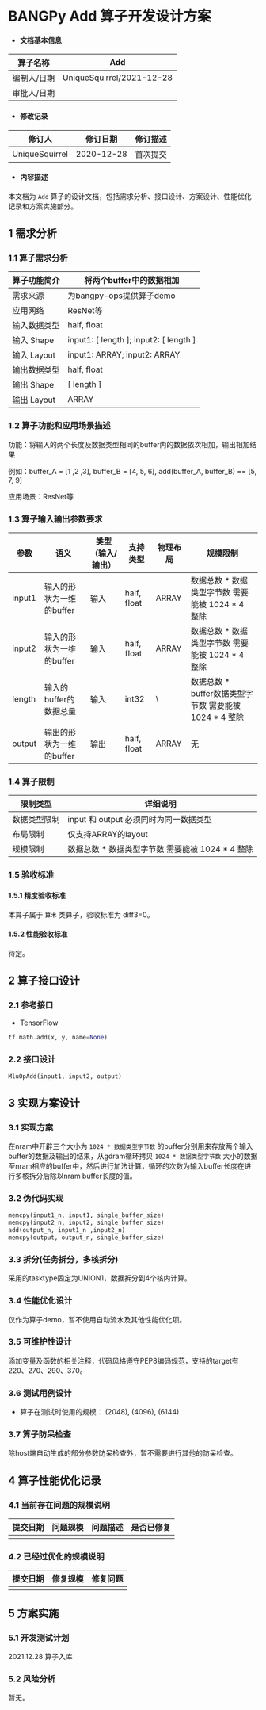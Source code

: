 # BANGPy Add 算子开发设计方案

- #### 文档基本信息

| 算子名称     | Add              |
| ----------- | -------------- |
| 编制人/日期  | UniqueSquirrel/2021-12-28 |
| 审批人/日期  |              |

- #### 修改记录

| 修订人           | 修订日期    | 修订描述 |
| --------------- | ---------- | ------- |
| UniqueSquirrel  | 2020-12-28 | 首次提交 |

- #### 内容描述

本文档为 `Add` 算子的设计文档，包括需求分析、接口设计、方案设计、性能优化记录和方案实施部分。

## 1 需求分析

### 1.1 算子需求分析

| 算子功能简介               | 将两个buffer中的数据相加                   |
| ------------------------ | ----------------------------------------|
| 需求来源                  | 为bangpy-ops提供算子demo                  |
| 应用网络                  | ResNet等                                 |
| 输入数据类型               | half, float                             |
| 输入 Shape                | input1: [ length ]; input2: [ length ]  |
| 输入 Layout               | input1: ARRAY; input2: ARRAY            |
| 输出数据类型               | half, float                              |
| 输出 Shape                | [ length ]                               |
| 输出 Layout               | ARRAY                                    |

### 1.2 算子功能和应用场景描述

功能：将输入的两个长度及数据类型相同的buffer内的数据依次相加，输出相加结果

例如：buffer_A = [1 ,2 ,3], buffer_B = [4, 5, 6], add(buffer_A, buffer_B) == [5, 7, 9]

应用场景：ResNet等

### 1.3 算子输入输出参数要求

| 参数    | 语义                  | 类型（输入/输出）| 支持类型     | 物理布局 | 规模限制      |
| ------ | --------------------- | ------------- | ----------- | ------ | -------- |
| input1 | 输入的形状为一维的buffer | 输入           | half, float | ARRAY  | 数据总数 * 数据类型字节数 需要能被 1024 * 4 整除            |
| input2 | 输入的形状为一维的buffer | 输入           | half, float | ARRAY  | 数据总数 * 数据类型字节数 需要能被 1024 * 4 整除            |
| length | 输入的buffer的数据总量   | 输入           | int32       | \      | 数据总数 * buffer数据类型字节数 需要能被 1024 * 4 整除      |
| output | 输出的形状为一维的buffer | 输出           | half, float | ARRAY  | 无       |

### 1.4 算子限制

| 限制类型      | 详细说明                 |
| ------------ | ----------------------- |
| 数据类型限制   | input 和 output 必须同时为同一数据类型  |
| 布局限制      | 仅支持ARRAY的layout |
| 规模限制      | 数据总数 * 数据类型字节数 需要能被 1024 * 4 整除 |

### 1.5 验收标准

#### 1.5.1 精度验收标准

本算子属于 `算术` 类算子，验收标准为 diff3=0。

#### 1.5.2 性能验收标准

待定。

## 2 算子接口设计

### 2.1 参考接口

- TensorFlow

```python
tf.math.add(x, y, name=None)
```

### 2.2 接口设计

```python
MluOpAdd(input1, input2, output)
```

## 3 实现方案设计

### 3.1 实现方案

在nram中开辟三个大小为 `1024 * 数据类型字节数` 的buffer分别用来存放两个输入buffer的数据及输出的结果，从gdram循环拷贝 `1024 * 数据类型字节数` 大小的数据至nram相应的buffer中，然后进行加法计算，循环的次数为输入buffer长度在进行多核拆分后除以nram buffer长度的值。

### 3.2 伪代码实现

```python
memcpy(input1_n, input1, single_buffer_size)
memcpy(input2_n, input2, single_buffer_size)
add(output_n, input1_n ,input2_n)
memcpy(output, output_n, single_buffer_size)
```

### 3.3 拆分(任务拆分，多核拆分)

采用的tasktype固定为UNION1，数据拆分到4个核内计算。

### 3.4 性能优化设计

仅作为算子demo，暂不使用自动流水及其他性能优化项。

### 3.5 可维护性设计

添加变量及函数的相关注释，代码风格遵守PEP8编码规范，支持的target有220、270、290、370。

### 3.6 测试用例设计

- 算子在测试时使用的规模：
  (2048), (4096), (6144)

### 3.7 算子防呆检查

除host端自动生成的部分参数防呆检查外，暂不需要进行其他的防呆检查。

## 4 算子性能优化记录

### 4.1 当前存在问题的规模说明

| 提交日期  | 问题规模 | 问题描述 | 是否已修复 |
| --------- | -------- | -------- | ---------- |
|           |          |          |            |

### 4.2 已经过优化的规模说明

| 提交日期  | 修复规模 | 修复问题 |
| --------- | -------- | -------- |
|           |          |          |

## 5 方案实施

### 5.1 开发测试计划

2021.12.28 算子入库

### 5.2 风险分析

暂无。